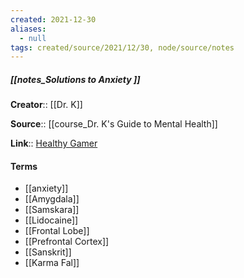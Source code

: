 ```yaml
---
created: 2021-12-30 
aliases:
  - null
tags: created/source/2021/12/30, node/source/notes
---
```


##### [[notes_Solutions to Anxiety ]]
**Creator**:: [[Dr. K]]
 
**Source**:: [[course_Dr. K's Guide to Mental Health]]

**Link**:: [Healthy Gamer](https://coaching.healthygamer.gg/guide/lessons/solutions-to-anxiety)

#### Terms
- [[anxiety]]
- [[Amygdala]]
- [[Samskara]]
- [[Lidocaine]]
- [[Frontal Lobe]]
- [[Prefrontal Cortex]]
- [[Sanskrit]]
- [[Karma Fal]]